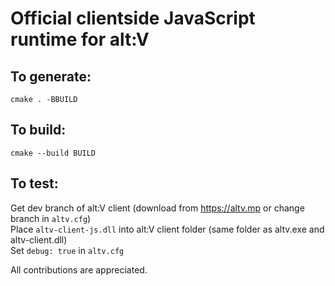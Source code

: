 # Official clientside JavaScript runtime for alt:V

## To generate:  
`cmake . -BBUILD`  

## To build:  
`cmake --build BUILD`  

## To test:  
Get dev branch of alt:V client (download from https://altv.mp or change branch in `altv.cfg`)  
Place `altv-client-js.dll` into alt:V client folder (same folder as altv.exe and altv-client.dll)  
Set `debug: true` in `altv.cfg`  

All contributions are appreciated.  
